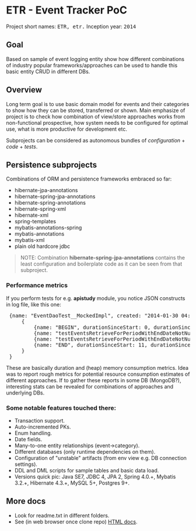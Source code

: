 ETR - Event Tracker PoC
===
Project short names: <tt>ETR, etr.</tt>
Inception year: <tt>2014</tt>

## Goal
Based on sample of event logging entity show how different combinations of industry popular
frameworks/approaches can be used to handle this basic entity CRUD in different DBs.

## Overview
Long term goal is to use basic domain model for events and their categories to show how they can be stored, transferred or shown.
Main emphasize of project is to check how combination of view/store approaches works from non-functional prospective, 
how system needs to be configured for optimal use, what is more productive for development etc.

Subprojects can be considered as autonomous bundles of *configuration* + *code* + *tests*.

## Persistence subprojects
Combinations of ORM and persistence frameworks embraced so far:
 - hibernate-jpa-annotations
 - hibernate-spring-jpa-annotations
 - hibernate-spring-annotations
 - hibernate-spring-xml
 - hibernate-xml
 - spring-templates
 - mybatis-annotations-spring
 - mybatis-annotations
 - mybatis-xml
 - plain old hardcore jdbc

> NOTE: Combination **hibernate-spring-jpa-annotations** contains the least configuration and boilerplate code as it can be seen from that subproject.

### Performance metrics
If you perform tests for e.g. **apistudy** module, you notice JSON constructs in log file, like this one:
<pre>
 {name: "EventDaoTest__MockedImpl", created: "2014-01-30 04:14:05.063", totalDuration: 11,  milestones:
     {
         {name: "BEGIN", durationSinceStart: 0, durationSincePrev: 0, memory:{max: 1804, total: 122, used: 9}}
         {name: "testEventsRetrieveForPeriodWithEndDateNotNull.BEGIN", durationSinceStart: 1, durationSincePrev: 1, memory:{max: 1804, total: 122, used: 9}}
         {name: "testEventsRetrieveForPeriodWithEndDateNotNull.END", durationSinceStart: 11, durationSincePrev: 10, memory:{max: 1804, total: 122, used: 9}}
         {name: "END", durationSinceStart: 11, durationSincePrev: 0, memory:{max: 1804, total: 122, used: 9}}
     }
 } 
</pre>

These are basically duration and (heap) memory consumption metrics. Idea was to report rough metrics for potential resource consumption estimates of different approaches.
If to gather these reports in some DB (MongoDB?), interesting stats can be revealed for combinations of approaches and underlying DBs.
 
### Some notable features touched there:
 - Transaction support.
 - Auto-incremented PKs.
 - Enum handling.
 - Date fields.
 - Many-to-one entity relationships (event->category). 
 - Different databases (only runtime dependencies on them).
 - Configuration of "unstable" artifacts (from env view e.g. DB connection settings).
 - DDL and DML scripts for sample tables and basic data load.
 - Versions quick pic: Java SE7, JDBC 4, JPA 2, Spring 4.0.+, Mybatis 3.2.+, Hibernate 4.3.+, MySQL 5+, Postgres 9+.

## More docs
 - Look for readme.txt in different folders.
 - See (in web browser once clone repo) [HTML docs](docs/html/index.html).